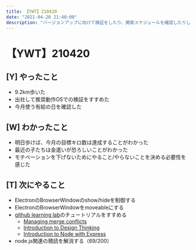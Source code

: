 ```yaml
---
title: 【YWT】210420
date: "2021-04-20 21:40:00"
description: "バージョンアップに向けて検証をしたり、開発スケジュールを確認したりした"
---
```


# 【YWT】210420

## [Y] やったこと

- 9.2km歩いた
- 出社して推奨動作OSでの検証をすすめた
- 今月使う有給の日を確認した

## [W] わかったこと

- 明日歩けば、今月の目標キロ数は達成することがわかった
- 最近の子たちは金遣いが恐ろしいことがわかった
- モチベーションを下げないためにやること/やらないことを決める必要性を感じた

## [T] 次にやること

- ElectronのBrowserWindowのshow/hideを制御する
- ElectronのBrowserWindowをmoveableにする
- [github learning lab](https://lab.github.com/githubtraining)のチュートリアルをすすめる
  - [Managing merge conflicts](https://lab.github.com/githubtraining/managing-merge-conflicts)
  - [Introduction to Design Thinking](https://lab.github.com/githubtraining/introduction-to-design-thinking)
  - [Introduction to Node with Express](https://lab.github.com/everydeveloper/introduction-to-node-with-express)
- node.js関連の積読を解消する（69/200）
